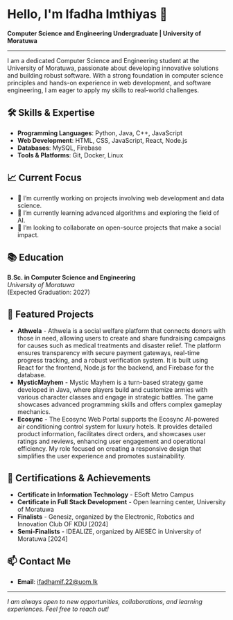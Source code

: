 #  Hello, I'm Ifadha Imthiyas 👋

**Computer Science and Engineering Undergraduate | University of Moratuwa**

---

I am a dedicated Computer Science and Engineering student at the University of Moratuwa, passionate about developing innovative solutions and building robust software. With a strong foundation in computer science principles and hands-on experience in web development, and software engineering, I am eager to apply my skills to real-world challenges.

## 🛠 Skills & Expertise

- **Programming Languages**: Python, Java, C++, JavaScript
- **Web Development**: HTML, CSS, JavaScript, React, Node.js
- **Databases**: MySQL, Firebase
- **Tools & Platforms**: Git, Docker, Linux

## 📈 Current Focus

- 🔭 I’m currently working on projects involving web development and data science.
- 🌱 I’m currently learning advanced algorithms and exploring the field of AI.
- 🤝 I’m looking to collaborate on open-source projects that make a social impact.

## 📚 Education

**B.Sc. in Computer Science and Engineering**  
*University of Moratuwa*  
(Expected Graduation: 2027)

## 🌟 Featured Projects

- **Athwela** - 
  Athwela is a social welfare platform that connects donors with those in need, allowing users to create and share fundraising campaigns for causes such as medical treatments and disaster relief. The platform ensures transparency with secure payment gateways, real-time progress tracking, and a robust verification system. It is built using React for the frontend, Node.js for the backend, and Firebase for the database.
- **MysticMayhem** -
  Mystic Mayhem is a turn-based strategy game developed in Java, where players build and customize armies with various character classes and engage in strategic battles. The game showcases advanced programming skills and offers complex gameplay mechanics.
- **Ecosync** -
  The Ecosync Web Portal supports the Ecosync AI-powered air conditioning control system for luxury hotels. It provides detailed product information, facilitates direct orders, and showcases user ratings and reviews, enhancing user engagement and operational efficiency. My role focused on creating a responsive design that simplifies the user experience and promotes sustainability.
<!--
## 📊 GitHub Stats

![Your GitHub stats](https://github-readme-stats.vercel.app/api?username=yourusername&show_icons=true&hide_border=true&count_private=true)
-->
## 📝 Certifications & Achievements

- **Certificate in Information Technology** - ESoft Metro Campus
- **Certificate in Full Stack Development** - Open learning center, University of Moratuwa
- **Finalists** - Genesiz, organized by the Electronic, Robotics and Innovation Club OF KDU [2024]
- **Semi-Finalists** - IDEALIZE, organized by AIESEC in University of Moratuwa [2024]

## 📫 Contact Me

- **Email**: ifadhamif.22@uom.lk
<!--
- **LinkedIn**: [linkedin.com/in/your-profile](https://www.linkedin.com/in/your-profile)
- **Website/Portfolio**: [yourwebsite.com](https://yourwebsite.com)
-->
---

*I am always open to new opportunities, collaborations, and learning experiences. Feel free to reach out!*
